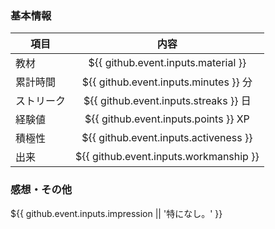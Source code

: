 ### 基本情報
| 項目 | 内容 |
| --- | :---: |
| 教材 | ${{ github.event.inputs.material }} |
| 累計時間 | ${{ github.event.inputs.minutes }} 分 |
| ストリーク | ${{ github.event.inputs.streaks }} 日 |
| 経験値 | ${{ github.event.inputs.points }} XP |
| 積極性 | ${{ github.event.inputs.activeness }} |
| 出来 | ${{ github.event.inputs.workmanship }} |

### 感想・その他
${{ github.event.inputs.impression || '特になし。' }}
